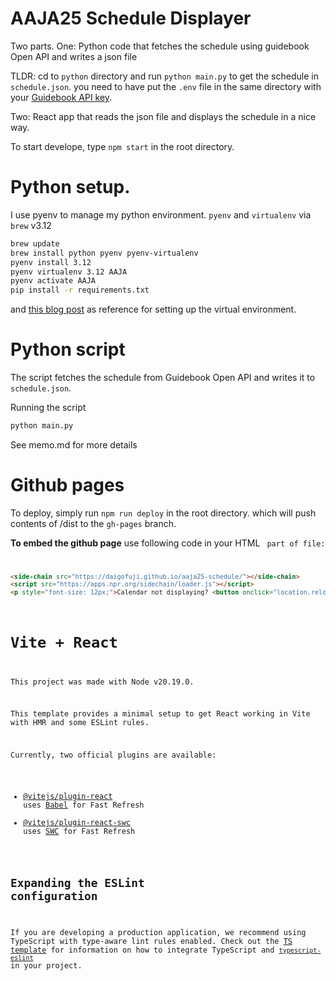 # AAJA25 Schedule Displayer

Two parts. 
One: Python code that fetches the schedule using guidebook Open API and writes a json file

TLDR: cd to `python` directory and run `python main.py` to get the schedule in `schedule.json`. you need to have put the `.env` file in the same directory with your [Guidebook API key](https://support.guidebook.com/hc/en-us/articles/360003676094-Guidebook-Open-API).

Two: React app that reads the json file and displays the schedule in a nice way.

To start develope, type `npm start` in the root directory.


# Python setup. 

I use pyenv to manage my python environment. `pyenv` and `virtualenv` via `brew` v3.12 
```bash
brew update
brew install python pyenv pyenv-virtualenv
pyenv install 3.12
pyenv virtualenv 3.12 AAJA
pyenv activate AAJA
pip install -r requirements.txt
```

and [this blog post](https://medium.com/@miqui.ferrer/the-ultimate-guide-to-managing-python-virtual-environments-in-macos-c8cb49bf0a3c) as reference for setting up the virtual environment.

# Python script
The script fetches the schedule from Guidebook Open API and writes it to `schedule.json`.

Running the script
```bash
python main.py
```

See memo.md for more details

# Github pages 

To deploy, simply run `npm run deploy` in the root directory. which will push contents of /dist to the `gh-pages` branch.


**To embed the github page** use following code in your HTML <CODE> part of  file:

```html
<side-chain src="https://daigofuji.github.io/aaja25-schedule/"></side-chain>
<script src="https://apps.npr.org/sidechain/loader.js"></script>
<p style="font-size: 12px;">Calendar not displaying? <button onclick="location.reload()" style="font-size: 12px;border:none;">Reload</button></p>
```


# Vite + React

This project was made with Node v20.19.0.

This template provides a minimal setup to get React working in Vite with HMR and some ESLint rules.

Currently, two official plugins are available:

- [@vitejs/plugin-react](https://github.com/vitejs/vite-plugin-react/blob/main/packages/plugin-react) uses [Babel](https://babeljs.io/) for Fast Refresh
- [@vitejs/plugin-react-swc](https://github.com/vitejs/vite-plugin-react/blob/main/packages/plugin-react-swc) uses [SWC](https://swc.rs/) for Fast Refresh

## Expanding the ESLint configuration

If you are developing a production application, we recommend using TypeScript with type-aware lint rules enabled. Check out the [TS template](https://github.com/vitejs/vite/tree/main/packages/create-vite/template-react-ts) for information on how to integrate TypeScript and [`typescript-eslint`](https://typescript-eslint.io) in your project.
